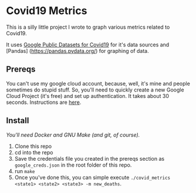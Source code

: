 # Covid19 Metrics
This is a silly little project I wrote to graph various metrics related to Covid19. 

It uses [Google Public Datasets for Covid19]([https://cloud.google.com/blog/products/data-analytics/free-public-datasets-for-covid19)
for it's data sources and [Pandas] (https://pandas.pydata.org/) for graphing of data. 

## Prereqs 
You can't use my google cloud account, because, well, it's mine and people sometimes do stupid stuff. So, you'll
need to quickly create a new Google Cloud Project (it's free) and set up authentication. It takes about 30 seconds.
Instructions are [here](https://cloud.google.com/docs/authentication/getting-started). 


## Install
*You'll need Docker and GNU Make (and git, of course).*
 
1. Clone this repo
1. cd into the repo
1. Save the credentials file you created in the prereqs section as `google_creds.json` in the root folder of this repo.
1. run `make`
1. Once you've done this, you can simple execute `./covid_metrics <state1> <state2> <state3> -m new_deaths`.